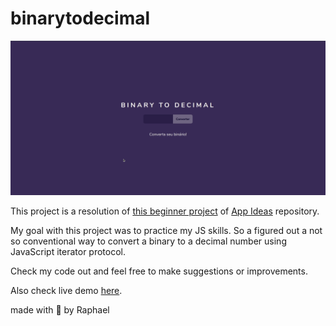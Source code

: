 # binarytodecimal

![](./demo/demo.gif)

This project is a resolution of [this beginner project](https://github.com/florinpop17/app-ideas/blob/master/Projects/1-Beginner/Bin2Dec-App.md) of [App Ideas](https://github.com/florinpop17/app-ideas) repository.

My goal with this project was to practice my JS skills.
So a figured out a not so conventional way to convert a binary to a decimal number using JavaScript iterator protocol.

Check my code out and feel free to make suggestions or improvements.

Also check live demo [here](https://raphaelcdsouza.github.io/binarytodecimal/).

made with 💜 by Raphael